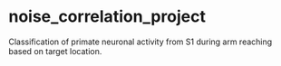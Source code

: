 # noise_correlation_project
Classification of primate neuronal activity from S1 during arm reaching based on target location. 
